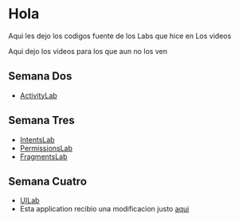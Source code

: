 Hola
====

Aqui les dejo los codigos fuente de los Labs que hice en Los videos

Aqui dejo los videos para los que aun no los ven

Semana Dos
----------
- [ActivityLab](http://www.youtube.com/watch?v=YqOqD1pEWlw)

Semana Tres
----------
- [IntentsLab](http://www.youtube.com/watch?v=knp33B2oKbw)
- [PermissionsLab](http://www.youtube.com/watch?v=81Ws4ZkC--w)
- [FragmentsLab](http://www.youtube.com/watch?v=uM3-wnbAv24)

Semana Cuatro
-------------
- [UILab](http://www.youtube.com/watch?v=S1vE2858uXw)
- Esta application recibio una modificacion justo [aqui](https://github.com/charlires/coursera-android/blob/master/week4-UILab/UILabs/src/course/labs/todomanager/ToDoListAdapter.java#L116)

